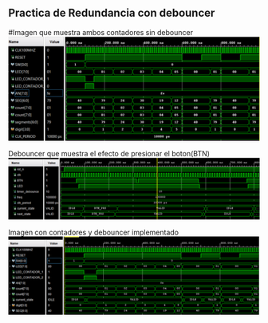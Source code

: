 ## Practica de Redundancia con debouncer
#Imagen que muestra ambos contadores sin debouncer 
![alt text](image.png)

Debouncer que muestra el efecto de presionar el boton(BTN)
![alt text](image-1.png)

Imagen con contadores y debouncer implementado
![alt text](image-2.png)